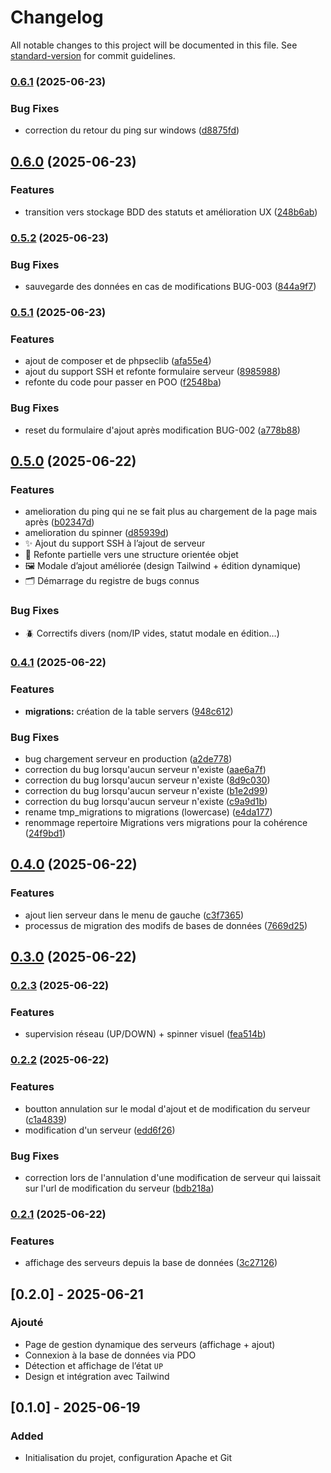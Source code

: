 # Changelog

All notable changes to this project will be documented in this file. See [standard-version](https://github.com/conventional-changelog/standard-version) for commit guidelines.

### [0.6.1](https://github.com/grandpurs45/my-server-manager/compare/v0.6.0...v0.6.1) (2025-06-23)


### Bug Fixes

* correction du retour du ping sur windows ([d8875fd](https://github.com/grandpurs45/my-server-manager/commit/d8875fd1582b7bfe29b2e271ec00f314e7c08d15))

## [0.6.0](https://github.com/grandpurs45/my-server-manager/compare/v0.5.2...v0.6.0) (2025-06-23)


### Features

* transition vers stockage BDD des statuts et amélioration UX ([248b6ab](https://github.com/grandpurs45/my-server-manager/commit/248b6ab6e60c9e1694987a124894a91c95283831))

### [0.5.2](https://github.com/grandpurs45/my-server-manager/compare/v0.5.1...v0.5.2) (2025-06-23)


### Bug Fixes

* sauvegarde des données en cas de modifications BUG-003 ([844a9f7](https://github.com/grandpurs45/my-server-manager/commit/844a9f76ef4fd84de7787254c37c748fab524690))

### [0.5.1](https://github.com/grandpurs45/my-server-manager/compare/v0.5.0...v0.5.1) (2025-06-23)


### Features

* ajout de composer et de phpseclib ([afa55e4](https://github.com/grandpurs45/my-server-manager/commit/afa55e4fd73e28b3ce677535244791645f8008f5))
* ajout du support SSH et refonte formulaire serveur ([8985988](https://github.com/grandpurs45/my-server-manager/commit/8985988f1dad65eea09a85e4e8ce19eacd53c3e5))
* refonte du code pour passer en POO ([f2548ba](https://github.com/grandpurs45/my-server-manager/commit/f2548ba58b6c63a63bf582d8ba27d4b6e681d043))


### Bug Fixes

* reset du formulaire d'ajout après modification BUG-002 ([a778b88](https://github.com/grandpurs45/my-server-manager/commit/a778b8850d9f1b538e8fc79eb90394b2c9532a9d))

## [0.5.0](https://github.com/grandpurs45/my-server-manager/compare/v0.4.1...v0.5.0) (2025-06-22)


### Features

* amelioration du ping qui ne se fait plus au chargement de la page mais après ([b02347d](https://github.com/grandpurs45/my-server-manager/commit/b02347de153a09d4eba33d1ee9d6a02686186862))
* amelioration du spinner ([d85939d](https://github.com/grandpurs45/my-server-manager/commit/d85939d2c37a3c90bbe6c432e33d97861d2cd15a))
* ✨ Ajout du support SSH à l’ajout de serveur
* 🧠 Refonte partielle vers une structure orientée objet
* 🖼️ Modale d’ajout améliorée (design Tailwind + édition dynamique)
* 🗂️ Démarrage du registre de bugs connus

### Bug Fixes

* 🪲 Correctifs divers (nom/IP vides, statut modale en édition…)


### [0.4.1](https://github.com/grandpurs45/my-server-manager/compare/v0.4.0...v0.4.1) (2025-06-22)


### Features

* **migrations:** création de la table servers ([948c612](https://github.com/grandpurs45/my-server-manager/commit/948c6120b12fb02ae45409b0fbbc5e9fe5f1e3d5))


### Bug Fixes

* bug chargement serveur en production ([a2de778](https://github.com/grandpurs45/my-server-manager/commit/a2de778ea75389731eeb0c7f6adc158c3eeacc7d))
* correction du bug lorsqu'aucun serveur n'existe ([aae6a7f](https://github.com/grandpurs45/my-server-manager/commit/aae6a7fa710e8e8076d1ef104b93e4e263a1e6ab))
* correction du bug lorsqu'aucun serveur n'existe ([8d9c030](https://github.com/grandpurs45/my-server-manager/commit/8d9c0307225ef99adfa8c7ebc742207e336c2710))
* correction du bug lorsqu'aucun serveur n'existe ([b1e2d99](https://github.com/grandpurs45/my-server-manager/commit/b1e2d992f130ec7b04e1fc58565565c21bfaa2a6))
* correction du bug lorsqu'aucun serveur n'existe ([c9a9d1b](https://github.com/grandpurs45/my-server-manager/commit/c9a9d1b16a9b7b9c7ba468a6f90af273d46f4a15))
* rename tmp_migrations to migrations (lowercase) ([e4da177](https://github.com/grandpurs45/my-server-manager/commit/e4da177ade53aa89aea021e8051ee0d89d520573))
* renommage repertoire Migrations vers migrations pour la cohérence ([24f9bd1](https://github.com/grandpurs45/my-server-manager/commit/24f9bd17f6a5a7a934acc9f2cad4499aecae7c12))

## [0.4.0](https://github.com/grandpurs45/my-server-manager/compare/v0.3.0...v0.4.0) (2025-06-22)


### Features

* ajout lien serveur dans le menu de gauche ([c3f7365](https://github.com/grandpurs45/my-server-manager/commit/c3f736568b7d014f74dbb9ed4b7834a659eb21d7))
* processus de migration des modifs de bases de données ([7669d25](https://github.com/grandpurs45/my-server-manager/commit/7669d25979dcd4aaa8235bc8a436ec6bd44f5250))

## [0.3.0](https://github.com/grandpurs45/my-server-manager/compare/v0.2.3...v0.3.0) (2025-06-22)

### [0.2.3](https://github.com/grandpurs45/my-server-manager/compare/v0.2.2...v0.2.3) (2025-06-22)


### Features

* supervision réseau (UP/DOWN) + spinner visuel ([fea514b](https://github.com/grandpurs45/my-server-manager/commit/fea514bfe2a3bce7c10f5e02fd81f487e1ce35e5))

### [0.2.2](https://github.com/grandpurs45/my-server-manager/compare/v0.2.1...v0.2.2) (2025-06-22)


### Features

* boutton annulation sur le modal d'ajout et de modification du serveur ([c1a4839](https://github.com/grandpurs45/my-server-manager/commit/c1a4839ec47beac55070bb64c0a5c685f66ec5b2))
* modification d'un serveur ([edd6f26](https://github.com/grandpurs45/my-server-manager/commit/edd6f26c018618845f56826a72f6d08693cea138))


### Bug Fixes

* correction lors de l'annulation d'une modification de serveur qui laissait sur l'url de modification du serveur ([bdb218a](https://github.com/grandpurs45/my-server-manager/commit/bdb218a910362df7b629dd4b7477ee82be6cd58b))

### [0.2.1](https://github.com/grandpurs45/my-server-manager/compare/v0.1.0...v0.2.1) (2025-06-22)


### Features

* affichage des serveurs depuis la base de données ([3c27126](https://github.com/grandpurs45/my-server-manager/commit/3c27126d4532a8c603aa89721f0dd7a96c1cc4a9))


## [0.2.0] - 2025-06-21
### Ajouté
- Page de gestion dynamique des serveurs (affichage + ajout)
- Connexion à la base de données via PDO
- Détection et affichage de l’état `UP`
- Design et intégration avec Tailwind

## [0.1.0] - 2025-06-19
### Added
- Initialisation du projet, configuration Apache et Git
